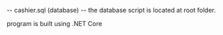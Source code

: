 -- cashier.sql (database) --
the database script is located at root folder.

program is built using .NET Core
